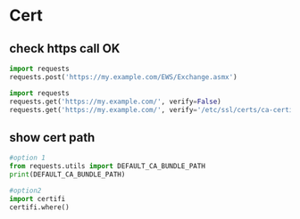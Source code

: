 # Cert

## check https call OK
```py
import requests
requests.post('https://my.example.com/EWS/Exchange.asmx')

import requests
requests.get('https://my.example.com/', verify=False)
requests.get('https://my.example.com/', verify='/etc/ssl/certs/ca-certificates.crt')
```

## show cert path
```py
#option 1
from requests.utils import DEFAULT_CA_BUNDLE_PATH
print(DEFAULT_CA_BUNDLE_PATH)

#option2
import certifi
certifi.where()
```
